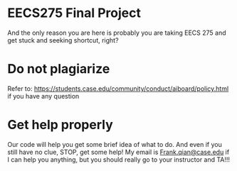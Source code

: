 # EECS275 Final Project
And the only reason you are here is probably you are taking EECS 275 and get stuck and seeking shortcut, right?
# Do not plagiarize
Refer to: https://students.case.edu/community/conduct/aiboard/policy.html if you have any question
# Get help properly
Our code will help you get some brief idea of what to do. And even if you still have no clue, STOP, get some help!
My email is Frank.qian@case.edu if I can help you anything, but you should really go to your instructor and TA!!!
